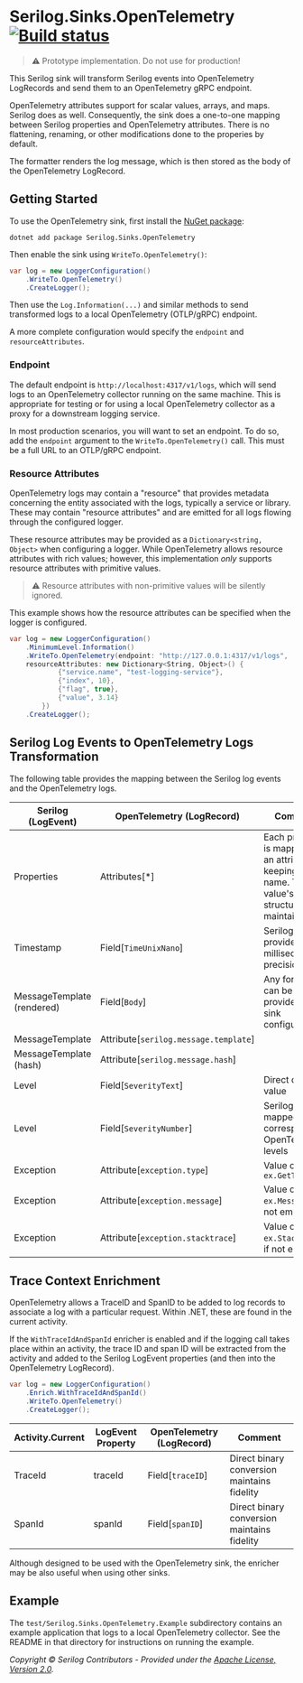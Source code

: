# Serilog.Sinks.OpenTelemetry [![Build status](https://ci.appveyor.com/api/projects/status/sqmrvw34pcuatwl5/branch/dev?svg=true)](https://ci.appveyor.com/project/serilog/serilog-sinks-opentelemetry/branch/dev)

> :warning: Prototype implementation. Do not use for production!

This Serilog sink will transform Serilog events into OpenTelemetry
LogRecords and send them to an OpenTelemetry gRPC endpoint.

OpenTelemetry attributes support for scalar values, arrays, and maps.
Serilog does as well. Consequently, the sink does a one-to-one
mapping between Serilog properties and OpenTelemetry attributes.
There is no flattening, renaming, or other modifications done to the
properies by default.

The formatter renders the log message, which is then stored as the
body of the OpenTelemetry LogRecord.

## Getting Started

To use the OpenTelemetry sink, first install the
[NuGet package](https://nuget.org/packages/serilog.sinks.opentelemetry):

```shell
dotnet add package Serilog.Sinks.OpenTelemetry
```

Then enable the sink using `WriteTo.OpenTelemetry()`:

```csharp
var log = new LoggerConfiguration()
    .WriteTo.OpenTelemetry()
    .CreateLogger();
```

Then use the `Log.Information(...)` and similar methods to send 
transformed logs to a local OpenTelemetry (OTLP/gRPC) endpoint.

A more complete configuration would specify the `endpoint` and
`resourceAttributes`. 

### Endpoint

The default endpoint is `http://localhost:4317/v1/logs`, which will send
logs to an OpenTelemetry collector running on the same machine.
This is appropriate for testing or for using a local OpenTelemetry
collector as a proxy for a downstream logging service.

In most production scenarios, you will want to set an endpoint. To do so,
add the `endpoint` argument to the `WriteTo.OpenTelemetry()` call. This
must be a full URL to an OTLP/gRPC endpoint. 

### Resource Attributes

OpenTelemetry logs may contain a "resource" that provides metadata concerning
the entity associated with the logs, typically a service or library. These
may contain "resource attributes" and are emitted for all logs flowing through
the configured logger.

These resource attributes may be provided as a `Dictionary<string, Object>`
when configuring a logger. While OpenTelemetry allows resource attributes
with rich values; however, this implementation _only_ supports resource 
attributes with primitive values. 

> :warning: Resource attributes with non-primitive values will be
> silently ignored.

This example shows how the resource attributes can be specified when
the logger is configured.

```csharp
var log = new LoggerConfiguration()
    .MinimumLevel.Information()
    .WriteTo.OpenTelemetry(endpoint: "http://127.0.0.1:4317/v1/logs",
    resourceAttributes: new Dictionary<String, Object>() {
            {"service.name", "test-logging-service"},
            {"index", 10},
            {"flag", true},
            {"value", 3.14}
        })
    .CreateLogger();
```

## Serilog Log Events to OpenTelemetry Logs Transformation

The following table provides the mapping between the Serilog log 
events and the OpenTelemetry logs. 

Serilog (LogEvent) | OpenTelemetry (LogRecord) | Comment |
--- | --- | --- | 
Properties | Attributes[*] | Each property is mapped to an attribute keeping the name. The value's structure is maintained. |
Timestamp | Field[`TimeUnixNano`] | Serilog provides only millisecond precision |
MessageTemplate (rendered) | Field[`Body`] | Any formatter can be provided via sink configuration |
MessageTemplate | Attribute[`serilog.message.template`] | |
MessageTemplate (hash) | Attribute[`serilog.message.hash`] | | 
Level | Field[`SeverityText`] | Direct copy of value |
Level | Field[`SeverityNumber`] | Serilog levels mapped into corresponding OpenTelemetry levels | 
Exception | Attribute[`exception.type`] | Value of `ex.GetType()` |
Exception | Attribute[`exception.message`] | Value of `ex.Message`, if not empty |
Exception | Attribute[`exception.stacktrace`] | Value of `ex.StackTrace`, if not empty |

## Trace Context Enrichment

OpenTelemetry allows a TraceID and SpanID to be added to log records to 
associate a log with a particular request. Within .NET, these are
found in the current activity.

If the `WithTraceIdAndSpanId` enricher is enabled and if the logging 
call takes place within an activity, the trace ID and span ID will 
be extracted from the activity and added to the Serilog LogEvent
properties (and then into the OpenTelemetry LogRecord).

```csharp
var log = new LoggerConfiguration()
    .Enrich.WithTraceIdAndSpanId()
    .WriteTo.OpenTelemetry()
    .CreateLogger();
```

Activity.Current | LogEvent Property | OpenTelemetry (LogRecord) | Comment |
--- | --- | --- | --- |
TraceId | traceId | Field[`traceID`] | Direct binary conversion maintains fidelity |
SpanId | spanId | Field[`spanID`] | Direct binary conversion maintains fidelity | 

Although designed to be used with the OpenTelemetry sink, the enricher
may be also useful when using other sinks.

## Example

The `test/Serilog.Sinks.OpenTelemetry.Example` subdirectory contains an 
example application that logs to a local OpenTelemetry collector. See the
README in that directory for instructions on running the example.

_Copyright &copy; Serilog Contributors - Provided under the [Apache License, Version 2.0](http://apache.org/licenses/LICENSE-2.0.html)._
